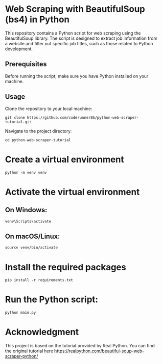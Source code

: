 # Web Scraping with BeautifulSoup (bs4) in Python
This repository contains a Python script for web scraping using the BeautifulSoup library. The script is designed to extract job information from a website and filter out specific job titles, such as those related to Python development.

## Prerequisites
Before running the script, make sure you have Python installed on your machine.

## Usage
Clone the repository to your local machine:

`git clone https://github.com/coderunner86/python-web-scraper-tutorial.git`

Navigate to the project directory:

`cd python-web-scraper-tutorial`

# Create a virtual environment

`python -m venv venv`

# Activate the virtual environment
## On Windows:

`venv\Scripts\activate`

## On macOS/Linux:

`source venv/bin/activate`

# Install the required packages

`pip install -r requirements.txt`

# Run the Python script:

`python main.py`

# Acknowledgment
This project is based on the tutorial provided by Real Python. You can find the original tutorial here
https://realpython.com/beautiful-soup-web-scraper-python/
